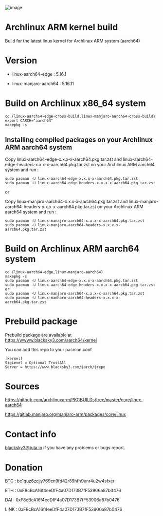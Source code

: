 ![image](https://user-images.githubusercontent.com/68618182/149712738-3294351d-208f-4103-bc54-4fb0556e1524.png)

# Archlinux ARM kernel build
Build for the latest linux kernel for Archlinux ARM system (aarch64)

# Version

- linux-aarch64-edge : 5.16.1

- linux-manjaro-aarch64 : 5.16.11

# Build on Archlinux x86_64 system

    cd {linux-aarch64-edge-cross-build,linux-manjaro-aarch64-cross-build}
    export CARCH="aarch64"
    makepkg -s
    
## Installing compiled packages on your Archlinux ARM aarch64 system  

Copy linux-aarch64-edge-x.x.x-x-aarch64.pkg.tar.zst and linux-aarch64-edge-headers-x.x.x-x-aarch64.pkg.tar.zst on your Archlinux ARM aarch64 system and run :

    sudo pacman -U linux-aarch64-edge-x.x.x-x-aarch64.pkg.tar.zst  
    sudo pacman -U linux-aarch64-edge-headers-x.x.x-x-aarch64.pkg.tar.zst     
    
or

Copy linux-manjaro-aarch64-x.x.x-x-aarch64.pkg.tar.zst and linux-manjaro-aarch64-headers-x.x.x-x-aarch64.pkg.tar.zst on your Archlinux ARM aarch64 system and run :

    sudo pacman -U linux-manajro-aarch64-x.x.x-x-aarch64.pkg.tar.zst  
    sudo pacman -U linux-manjaro-aarch64-headers-x.x.x-x-aarch64.pkg.tar.zst   
    
# Build on Archlinux ARM aarch64 system

    cd {linux-aarch64-edge,linux-manjaro-aarch64}
    makepkg -s
    sudo pacman -U linux-aarch64-edge-x.x.x-x-aarch64.pkg.tar.zst  
    sudo pacman -U linux-aarch64-edge-headers-x.x.x-x-aarch64.pkg.tar.zst
    or
    sudo pacman -U linux-manjaro-aarch64-x.x.x-x-aarch64.pkg.tar.zst  
    sudo pacman -U linux-manharo-aarch64-headers-x.x.x-x-aarch64.pkg.tar.zst  

# Prebuild package

Prebuild package are available at https://wwww.blacksky3.com/aarch64/kernel

You can add this repo to your pacman.conf

    [kernel]
    SigLevel = Optional TrustAll
    Server = https://www.blacksky3.com/$arch/$repo
    
# Sources

https://github.com/archlinuxarm/PKGBUILDs/tree/master/core/linux-aarch64

https://gitlab.manjaro.org/manjaro-arm/packages/core/linux

# Contact info

blacksky3@tuta.io if you have any problems or bugs report.

# Donation

BTC : bc1quz6zcjjy769cn9fd42r89hfh9unr4u2w4sfxer

ETH : 0xF8cBcA16f4eeDfF4a07D173B7fF53906a87b0476

DAI : 0xF8cBcA16f4eeDfF4a07D173B7fF53906a87b0476

LINK : 0xF8cBcA16f4eeDfF4a07D173B7fF53906a87b0476
